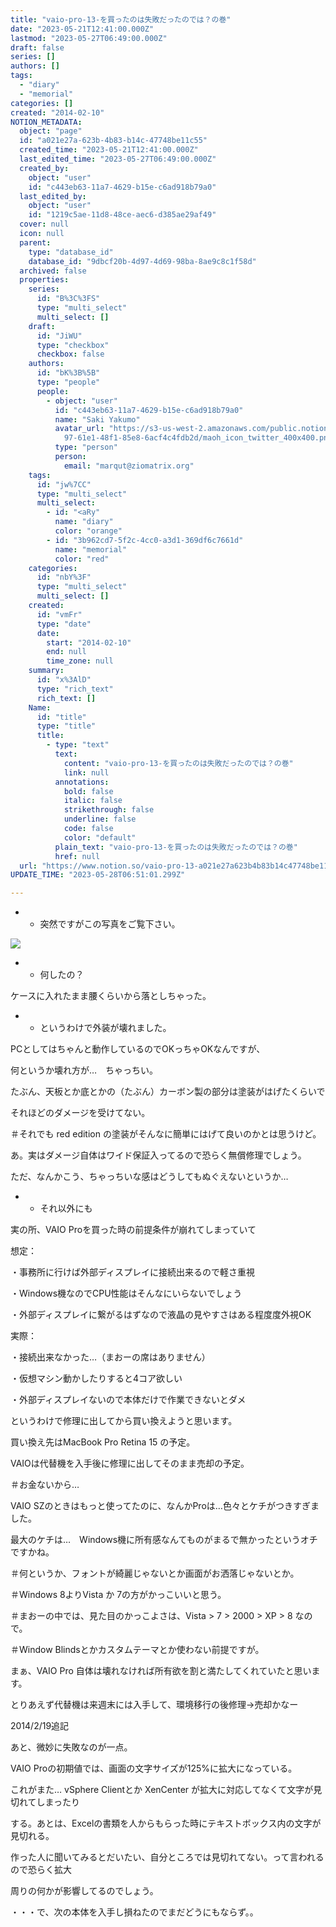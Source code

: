 ```yaml
---
title: "vaio-pro-13-を買ったのは失敗だったのでは？の巻"
date: "2023-05-21T12:41:00.000Z"
lastmod: "2023-05-27T06:49:00.000Z"
draft: false
series: []
authors: []
tags:
  - "diary"
  - "memorial"
categories: []
created: "2014-02-10"
NOTION_METADATA:
  object: "page"
  id: "a021e27a-623b-4b83-b14c-47748be11c55"
  created_time: "2023-05-21T12:41:00.000Z"
  last_edited_time: "2023-05-27T06:49:00.000Z"
  created_by:
    object: "user"
    id: "c443eb63-11a7-4629-b15e-c6ad918b79a0"
  last_edited_by:
    object: "user"
    id: "1219c5ae-11d8-48ce-aec6-d385ae29af49"
  cover: null
  icon: null
  parent:
    type: "database_id"
    database_id: "9dbcf20b-4d97-4d69-98ba-8ae9c8c1f58d"
  archived: false
  properties:
    series:
      id: "B%3C%3FS"
      type: "multi_select"
      multi_select: []
    draft:
      id: "JiWU"
      type: "checkbox"
      checkbox: false
    authors:
      id: "bK%3B%5B"
      type: "people"
      people:
        - object: "user"
          id: "c443eb63-11a7-4629-b15e-c6ad918b79a0"
          name: "Saki Yakumo"
          avatar_url: "https://s3-us-west-2.amazonaws.com/public.notion-static.com/3ad1c4\
            97-61e1-48f1-85e8-6acf4c4fdb2d/maoh_icon_twitter_400x400.png"
          type: "person"
          person:
            email: "marqut@ziomatrix.org"
    tags:
      id: "jw%7CC"
      type: "multi_select"
      multi_select:
        - id: "<aRy"
          name: "diary"
          color: "orange"
        - id: "3b962cd7-5f2c-4cc0-a3d1-369df6c7661d"
          name: "memorial"
          color: "red"
    categories:
      id: "nbY%3F"
      type: "multi_select"
      multi_select: []
    created:
      id: "vmFr"
      type: "date"
      date:
        start: "2014-02-10"
        end: null
        time_zone: null
    summary:
      id: "x%3AlD"
      type: "rich_text"
      rich_text: []
    Name:
      id: "title"
      type: "title"
      title:
        - type: "text"
          text:
            content: "vaio-pro-13-を買ったのは失敗だったのでは？の巻"
            link: null
          annotations:
            bold: false
            italic: false
            strikethrough: false
            underline: false
            code: false
            color: "default"
          plain_text: "vaio-pro-13-を買ったのは失敗だったのでは？の巻"
          href: null
  url: "https://www.notion.so/vaio-pro-13-a021e27a623b4b83b14c47748be11c55"
UPDATE_TIME: "2023-05-28T06:51:01.299Z"

---
```

<link rel="stylesheet" href="https://cdn.jsdelivr.net/npm/katex@0.16.2/dist/katex.min.css" integrity="sha384-bYdxxUwYipFNohQlHt0bjN/LCpueqWz13HufFEV1SUatKs1cm4L6fFgCi1jT643X" crossorigin="anonymous">

- * 突然ですがこの写真をご覧下さい。

![](https://obs.maoh.company/yakumoblog/2018/07/2014-02-05-20.46.30.jpg)

- * 何したの？

ケースに入れたまま腰くらいから落としちゃった。

- * というわけで外装が壊れました。

PCとしてはちゃんと動作しているのでOKっちゃOKなんですが、


何というか壊れ方が…　ちゃっちい。


たぶん、天板とか底とかの（たぶん）カーボン製の部分は塗装がはげたくらいで


それほどのダメージを受けてない。


＃それでも red edition の塗装がそんなに簡単にはげて良いのかとは思うけど。


あ。実はダメージ自体はワイド保証入ってるので恐らく無償修理でしょう。


ただ、なんかこう、ちゃっちいな感はどうしてもぬぐえないというか…

- * それ以外にも

実の所、VAIO Proを買った時の前提条件が崩れてしまっていて


想定：


・事務所に行けば外部ディスプレイに接続出来るので軽さ重視


・Windows機なのでCPU性能はそんなにいらないでしょう


・外部ディスプレイに繋がるはずなので液晶の見やすさはある程度度外視OK


実際：


・接続出来なかった…（まおーの席はありません）


・仮想マシン動かしたりすると4コア欲しい


・外部ディスプレイないので本体だけで作業できないとダメ


というわけで修理に出してから買い換えようと思います。


買い換え先はMacBook Pro Retina 15 の予定。


VAIOは代替機を入手後に修理に出してそのまま売却の予定。


＃お金ないから…


VAIO SZのときはもっと使ってたのに、なんかProは…色々とケチがつきすぎました。


最大のケチは…　Windows機に所有感なんてものがまるで無かったというオチですかね。


＃何というか、フォントが綺麗じゃないとか画面がお洒落じゃないとか。


＃Windows 8よりVista か 7の方がかっこいいと思う。


＃まおーの中では、見た目のかっこよさは、Vista > 7 > 2000 > XP > 8 なので。


＃Window Blindsとかカスタムテーマとか使わない前提ですが。


まぁ、VAIO Pro 自体は壊れなければ所有欲を割と満たしてくれていたと思います。


とりあえず代替機は来週末には入手して、環境移行の後修理→売却かなー


2014/2/19追記


あと、微妙に失敗なのが一点。


VAIO Proの初期値では、画面の文字サイズが125%に拡大になっている。


これがまた… vSphere Clientとか XenCenter が拡大に対応してなくて文字が見切れてしまったり


する。あとは、Excelの書類を人からもらった時にテキストボックス内の文字が見切れる。


作った人に聞いてみるとだいたい、自分ところでは見切れてない。って言われるので恐らく拡大


周りの何かが影響してるのでしょう。


・・・で、次の本体を入手し損ねたのでまだどうにもならず。。

